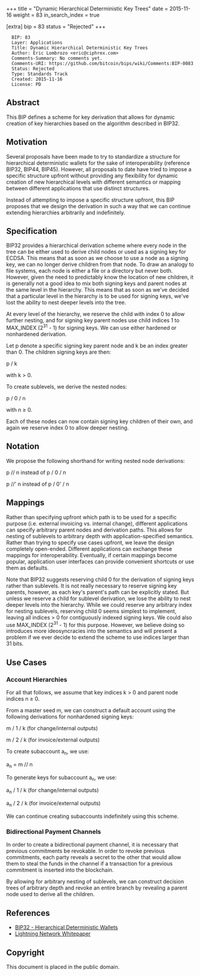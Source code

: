 +++
title = "Dynamic Hierarchical Deterministic Key Trees"
date = 2015-11-16
weight = 83
in_search_index = true

[extra]
bip = 83
status = "Rejected"
+++

      BIP: 83
      Layer: Applications
      Title: Dynamic Hierarchical Deterministic Key Trees
      Author: Eric Lombrozo <eric@ciphrex.com>
      Comments-Summary: No comments yet.
      Comments-URI: https://github.com/bitcoin/bips/wiki/Comments:BIP-0083
      Status: Rejected
      Type: Standards Track
      Created: 2015-11-16
      License: PD

## Abstract

This BIP defines a scheme for key derivation that allows for dynamic
creation of key hierarchies based on the algorithm described in BIP32.

## Motivation

Several proposals have been made to try to standardize a structure for
hierarchical deterministic wallets for the sake of interoperability
(reference BIP32, BIP44, BIP45). However, all proposals to date have
tried to impose a specific structure upfront without providing any
flexibility for dynamic creation of new hierarchical levels with
different semantics or mapping between different applications that use
distinct structures.

Instead of attempting to impose a specific structure upfront, this BIP
proposes that we design the derivation in such a way that we can
continue extending hierarchies arbitrarily and indefinitely.

## Specification

BIP32 provides a hierarchical derivation scheme where every node in the
tree can be either used to derive child nodes or used as a signing key
for ECDSA. This means that as soon as we choose to use a node as a
signing key, we can no longer derive children from that node. To draw an
analogy to file systems, each node is either a file or a directory but
never both. However, given the need to predictably know the location of
new children, it is generally not a good idea to mix both signing keys
and parent nodes at the same level in the hierarchy. This means that as
soon as we've decided that a particular level in the hierarchy is to be
used for signing keys, we've lost the ability to nest deeper levels into
the tree.

At every level of the hierarchy, we reserve the child with index 0 to
allow further nesting, and for signing key parent nodes use child
indices 1 to MAX\_INDEX (2<sup>31</sup> - 1) for signing keys. We can
use either hardened or nonhardened derivation.

Let p denote a specific signing key parent node and k be an index
greater than 0. The children signing keys are then:

p / k

with k &gt; 0.

To create sublevels, we derive the nested nodes:

p / 0 / n

with n ≥ 0.

Each of these nodes can now contain signing key children of their own,
and again we reserve index 0 to allow deeper nesting.

## Notation

We propose the following shorthand for writing nested node derivations:

p // n instead of p / 0 / n

p //' n instead of p / 0' / n

## Mappings

Rather than specifying upfront which path is to be used for a specific
purpose (i.e. external invoicing vs. internal change), different
applications can specify arbitrary parent nodes and derivation paths.
This allows for nesting of sublevels to arbitrary depth with
application-specified semantics. Rather than trying to specify use cases
upfront, we leave the design completely open-ended. Different
applications can exchange these mappings for interoperability.
Eventually, if certain mappings become popular, application user
interfaces can provide convenient shortcuts or use them as defaults.

Note that BIP32 suggests reserving child 0 for the derivation of signing
keys rather than sublevels. It is not really necessary to reserve
signing key parents, however, as each key's parent's path can be
explicitly stated. But unless we reserve a child for sublevel
derivation, we lose the ability to nest deeper levels into the
hierarchy. While we could reserve any arbitrary index for nesting
sublevels, reserving child 0 seems simplest to implement, leaving all
indices &gt; 0 for contiguously indexed signing keys. We could also use
MAX\_INDEX (2<sup>31</sup> - 1) for this purpose. However, we believe
doing so introduces more ideosyncracies into the semantics and will
present a problem if we ever decide to extend the scheme to use indices
larger than 31 bits.

## Use Cases

### Account Hierarchies

For all that follows, we assume that key indices k &gt; 0 and parent
node indices n ≥ 0.

From a master seed m, we can construct a default account using the
following derivations for nonhardened signing keys:

m / 1 / k (for change/internal outputs)

m / 2 / k (for invoice/external outputs)

To create subaccount a<sub>n</sub>, we use:

a<sub>n</sub> = m // n

To generate keys for subaccount a<sub>n</sub>, we use:

a<sub>n</sub> / 1 / k (for change/internal outputs)

a<sub>n</sub> / 2 / k (for invoice/external outputs)

We can continue creating subaccounts indefinitely using this scheme.

### Bidirectional Payment Channels

In order to create a bidirectional payment channel, it is necessary that
previous commitments be revokable. In order to revoke previous
commitments, each party reveals a secret to the other that would allow
them to steal the funds in the channel if a transaction for a previous
commitment is inserted into the blockchain.

By allowing for arbitrary nesting of sublevels, we can construct
decision trees of arbitrary depth and revoke an entire branch by
revealing a parent node used to derive all the children.

## References

-   [BIP32 - Hierarchical Deterministic
    Wallets](bip-0032.mediawiki "wikilink")
-   [Lightning Network
    Whitepaper](https://lightning.network/lightning-network-paper.pdf "wikilink")

## Copyright

This document is placed in the public domain.
